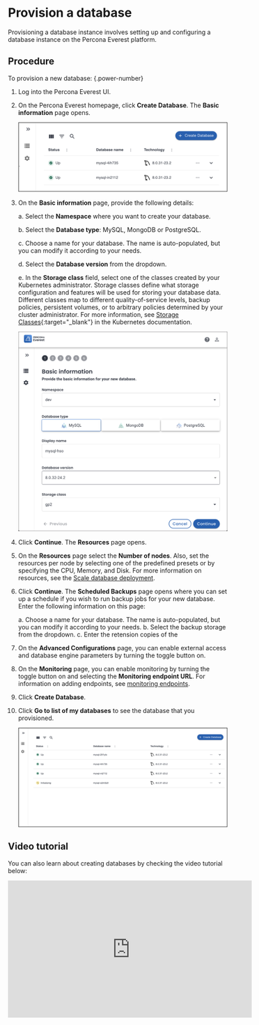 # Provision a database

Provisioning a database instance involves setting up and configuring a database instance on the Percona Everest platform.

## Procedure

To provision a new database:
{.power-number}

1. Log into the Percona Everest UI.

2. On the Percona Everest homepage, click **Create Database**. The **Basic information** page opens.

    ![!image](../images/everest_db_provision.png)

3. On the **Basic information** page, provide the following details:

    a. Select the **Namespace** where you want to create your database.

    b. Select the **Database type**: MySQL, MongoDB or PostgreSQL.

    c. Choose a name for your database. The name is auto-populated, but you can modify it according to your needs.

    d. Select the **Database version** from the dropdown.

    e. In the **Storage class** field, select one of the classes created by your Kubernetes administrator. Storage classes define what storage configuration and features will be used for storing your database data. Different classes map to different quality-of-service levels, backup policies, persistent volumes, or to arbitrary policies determined by your cluster administrator. For more information, see [Storage Classes](https://kubernetes.io/docs/concepts/storage/storage-classes/){:target="_blank"} in the Kubernetes documentation. 

    ![!image](../images/everest_multi-namespaces.png)

8. Click **Continue**. The **Resources** page opens.

9. On the **Resources** page select the **Number of nodes**. Also, set the resources per node by selecting one of the predefined presets or by specifying the CPU, Memory, and Disk. For more information on resources, see the [Scale database deployment](../use/scaling.md).

10. Click **Continue**. The **Scheduled Backups** page opens where you can set up a schedule if you wish to run backup jobs for your new database. Enter the following information on this page:

    a. Choose a name for your database. The name is auto-populated, but you can modify it according to your needs.
    b. Select the backup storage from the dropdown.
    c. Enter the retension copies of the

11. On the **Advanced Configurations** page, you can enable external access and database engine parameters by turning the toggle button on.

12. On the **Monitoring** page, you can enable monitoring by turning the toggle button on and selecting the **Monitoring endpoint URL**. For information on adding endpoints, see [monitoring endpoints](../use/monitor_endpoints.md).

13. Click **Create Database**.

14. Click **Go to list of my databases** to see the database that you provisioned.

    ![!image](../images/everest_provisioned_db.png)

## Video tutorial

You can also learn about creating databases by checking the video tutorial below:

<iframe width="560" height="315" src="https://www.youtube.com/embed/Oq1XKB8VXUk?si=JBLVJ9zBfpHGxL2I" title="YouTube video player" frameborder="0" allow="accelerometer; autoplay; clipboard-write; encrypted-media; gyroscope; picture-in-picture; web-share" allowfullscreen></iframe>
